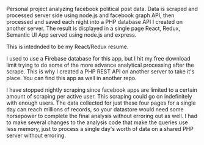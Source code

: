 Personal project analyzing facebook political post data. Data is scraped and processed server side using node.js and facebook graph API, then processed and saved each night into a PHP database API I created on another server. The result is displayed in a single page React, Redux, Semantic UI App served using node.js and express.

This is intednded to be my React/Redux resume.

I used to use a Firebase database for this app, but I hit my free download limit trying to do some of the more advance analytical processing after the scrape. This is why I created a PHP REST API on another server to take it's place. You can find this app as well in another repo.

I have stopped nightly scraping since facebook apps are limited to a certain amount of scraping per active user. This scraping could go on indefinitely with enough users. The data collected for just these four pages for a single day can reach millions of records, so your datastore would need some horsepower to complete the final analysis without erroring out as well. I had to make several changes to the analysis code that make the queries use less memory, just to process a single day's worth of data on a shared PHP server without erroring.